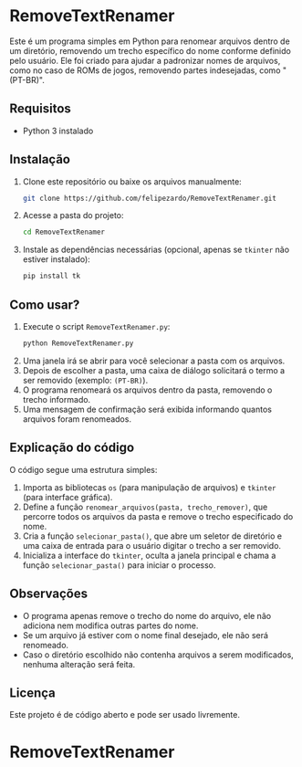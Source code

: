 # RemoveTextRenamer

Este é um programa simples em Python para renomear arquivos dentro de um diretório, removendo um trecho específico do nome conforme definido pelo usuário. Ele foi criado para ajudar a padronizar nomes de arquivos, como no caso de ROMs de jogos, removendo partes indesejadas, como "(PT-BR)".

## Requisitos
- Python 3 instalado

## Instalação
1. Clone este repositório ou baixe os arquivos manualmente:
   ```sh
   git clone https://github.com/felipezardo/RemoveTextRenamer.git
   ```
2. Acesse a pasta do projeto:
   ```sh
   cd RemoveTextRenamer
   ```
3. Instale as dependências necessárias (opcional, apenas se `tkinter` não estiver instalado):
   ```sh
   pip install tk
   ```

## Como usar?
1. Execute o script `RemoveTextRenamer.py`:
   ```sh
   python RemoveTextRenamer.py
   ```
2. Uma janela irá se abrir para você selecionar a pasta com os arquivos.
3. Depois de escolher a pasta, uma caixa de diálogo solicitará o termo a ser removido (exemplo: `(PT-BR)`).
4. O programa renomeará os arquivos dentro da pasta, removendo o trecho informado.
5. Uma mensagem de confirmação será exibida informando quantos arquivos foram renomeados.

## Explicação do código
O código segue uma estrutura simples:
1. Importa as bibliotecas `os` (para manipulação de arquivos) e `tkinter` (para interface gráfica).
2. Define a função `renomear_arquivos(pasta, trecho_remover)`, que percorre todos os arquivos da pasta e remove o trecho especificado do nome.
3. Cria a função `selecionar_pasta()`, que abre um seletor de diretório e uma caixa de entrada para o usuário digitar o trecho a ser removido.
4. Inicializa a interface do `tkinter`, oculta a janela principal e chama a função `selecionar_pasta()` para iniciar o processo.

## Observações
- O programa apenas remove o trecho do nome do arquivo, ele não adiciona nem modifica outras partes do nome.
- Se um arquivo já estiver com o nome final desejado, ele não será renomeado.
- Caso o diretório escolhido não contenha arquivos a serem modificados, nenhuma alteração será feita.

## Licença
Este projeto é de código aberto e pode ser usado livremente.

# RemoveTextRenamer
